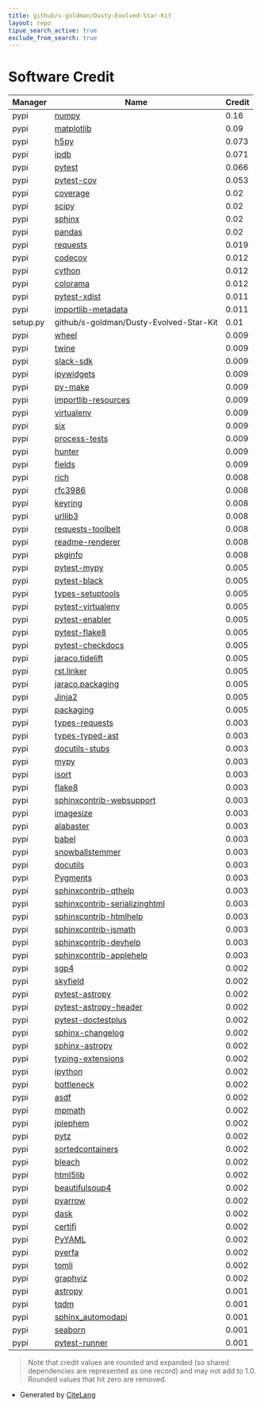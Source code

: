 ```yaml
---
title: github/s-goldman/Dusty-Evolved-Star-Kit
layout: repo
tipue_search_active: true
exclude_from_search: true
---
```

# Software Credit

|Manager|Name|Credit|
|-------|----|------|
|pypi|[numpy](https://www.numpy.org)|0.16|
|pypi|[matplotlib](https://matplotlib.org)|0.09|
|pypi|[h5py](http://www.h5py.org)|0.073|
|pypi|[ipdb](https://github.com/gotcha/ipdb)|0.071|
|pypi|[pytest](https://pypi.org/project/pytest)|0.066|
|pypi|[pytest-cov](https://github.com/pytest-dev/pytest-cov)|0.053|
|pypi|[coverage](https://github.com/nedbat/coveragepy)|0.02|
|pypi|[scipy](https://www.scipy.org)|0.02|
|pypi|[sphinx](https://www.sphinx-doc.org/)|0.02|
|pypi|[pandas](https://pypi.org/project/pandas)|0.02|
|pypi|[requests](https://pypi.org/project/requests)|0.019|
|pypi|[codecov](https://pypi.org/project/codecov)|0.012|
|pypi|[cython](https://pypi.org/project/cython)|0.012|
|pypi|[colorama](https://pypi.org/project/colorama)|0.012|
|pypi|[pytest-xdist](https://github.com/pytest-dev/pytest-xdist)|0.011|
|pypi|[importlib-metadata](https://pypi.org/project/importlib-metadata)|0.011|
|setup.py|github/s-goldman/Dusty-Evolved-Star-Kit|0.01|
|pypi|[wheel](https://github.com/pypa/wheel)|0.009|
|pypi|[twine](https://twine.readthedocs.io/)|0.009|
|pypi|[slack-sdk](https://pypi.org/project/slack-sdk)|0.009|
|pypi|[ipywidgets](https://pypi.org/project/ipywidgets)|0.009|
|pypi|[py-make](https://pypi.org/project/py-make)|0.009|
|pypi|[importlib-resources](https://pypi.org/project/importlib-resources)|0.009|
|pypi|[virtualenv](https://pypi.org/project/virtualenv)|0.009|
|pypi|[six](https://pypi.org/project/six)|0.009|
|pypi|[process-tests](https://pypi.org/project/process-tests)|0.009|
|pypi|[hunter](https://pypi.org/project/hunter)|0.009|
|pypi|[fields](https://pypi.org/project/fields)|0.009|
|pypi|[rich](https://pypi.org/project/rich)|0.008|
|pypi|[rfc3986](https://pypi.org/project/rfc3986)|0.008|
|pypi|[keyring](https://pypi.org/project/keyring)|0.008|
|pypi|[urllib3](https://pypi.org/project/urllib3)|0.008|
|pypi|[requests-toolbelt](https://pypi.org/project/requests-toolbelt)|0.008|
|pypi|[readme-renderer](https://pypi.org/project/readme-renderer)|0.008|
|pypi|[pkginfo](https://pypi.org/project/pkginfo)|0.008|
|pypi|[pytest-mypy](https://pypi.org/project/pytest-mypy)|0.005|
|pypi|[pytest-black](https://pypi.org/project/pytest-black)|0.005|
|pypi|[types-setuptools](https://pypi.org/project/types-setuptools)|0.005|
|pypi|[pytest-virtualenv](https://pypi.org/project/pytest-virtualenv)|0.005|
|pypi|[pytest-enabler](https://pypi.org/project/pytest-enabler)|0.005|
|pypi|[pytest-flake8](https://pypi.org/project/pytest-flake8)|0.005|
|pypi|[pytest-checkdocs](https://pypi.org/project/pytest-checkdocs)|0.005|
|pypi|[jaraco.tidelift](https://pypi.org/project/jaraco.tidelift)|0.005|
|pypi|[rst.linker](https://pypi.org/project/rst.linker)|0.005|
|pypi|[jaraco.packaging](https://pypi.org/project/jaraco.packaging)|0.005|
|pypi|[Jinja2](https://pypi.org/project/Jinja2)|0.005|
|pypi|[packaging](https://pypi.org/project/packaging)|0.005|
|pypi|[types-requests](https://pypi.org/project/types-requests)|0.003|
|pypi|[types-typed-ast](https://pypi.org/project/types-typed-ast)|0.003|
|pypi|[docutils-stubs](https://pypi.org/project/docutils-stubs)|0.003|
|pypi|[mypy](https://pypi.org/project/mypy)|0.003|
|pypi|[isort](https://pypi.org/project/isort)|0.003|
|pypi|[flake8](https://pypi.org/project/flake8)|0.003|
|pypi|[sphinxcontrib-websupport](https://pypi.org/project/sphinxcontrib-websupport)|0.003|
|pypi|[imagesize](https://pypi.org/project/imagesize)|0.003|
|pypi|[alabaster](https://pypi.org/project/alabaster)|0.003|
|pypi|[babel](https://pypi.org/project/babel)|0.003|
|pypi|[snowballstemmer](https://pypi.org/project/snowballstemmer)|0.003|
|pypi|[docutils](https://pypi.org/project/docutils)|0.003|
|pypi|[Pygments](https://pypi.org/project/Pygments)|0.003|
|pypi|[sphinxcontrib-qthelp](https://pypi.org/project/sphinxcontrib-qthelp)|0.003|
|pypi|[sphinxcontrib-serializinghtml](https://pypi.org/project/sphinxcontrib-serializinghtml)|0.003|
|pypi|[sphinxcontrib-htmlhelp](https://pypi.org/project/sphinxcontrib-htmlhelp)|0.003|
|pypi|[sphinxcontrib-jsmath](https://pypi.org/project/sphinxcontrib-jsmath)|0.003|
|pypi|[sphinxcontrib-devhelp](https://pypi.org/project/sphinxcontrib-devhelp)|0.003|
|pypi|[sphinxcontrib-applehelp](https://pypi.org/project/sphinxcontrib-applehelp)|0.003|
|pypi|[sgp4](https://github.com/brandon-rhodes/python-sgp4)|0.002|
|pypi|[skyfield](http://github.com/brandon-rhodes/python-skyfield/)|0.002|
|pypi|[pytest-astropy](https://pypi.org/project/pytest-astropy)|0.002|
|pypi|[pytest-astropy-header](https://pypi.org/project/pytest-astropy-header)|0.002|
|pypi|[pytest-doctestplus](https://pypi.org/project/pytest-doctestplus)|0.002|
|pypi|[sphinx-changelog](https://pypi.org/project/sphinx-changelog)|0.002|
|pypi|[sphinx-astropy](https://pypi.org/project/sphinx-astropy)|0.002|
|pypi|[typing-extensions](https://pypi.org/project/typing-extensions)|0.002|
|pypi|[ipython](https://pypi.org/project/ipython)|0.002|
|pypi|[bottleneck](https://pypi.org/project/bottleneck)|0.002|
|pypi|[asdf](https://pypi.org/project/asdf)|0.002|
|pypi|[mpmath](https://pypi.org/project/mpmath)|0.002|
|pypi|[jplephem](https://pypi.org/project/jplephem)|0.002|
|pypi|[pytz](https://pypi.org/project/pytz)|0.002|
|pypi|[sortedcontainers](https://pypi.org/project/sortedcontainers)|0.002|
|pypi|[bleach](https://pypi.org/project/bleach)|0.002|
|pypi|[html5lib](https://pypi.org/project/html5lib)|0.002|
|pypi|[beautifulsoup4](https://pypi.org/project/beautifulsoup4)|0.002|
|pypi|[pyarrow](https://pypi.org/project/pyarrow)|0.002|
|pypi|[dask](https://pypi.org/project/dask)|0.002|
|pypi|[certifi](https://pypi.org/project/certifi)|0.002|
|pypi|[PyYAML](https://pypi.org/project/PyYAML)|0.002|
|pypi|[pyerfa](https://pypi.org/project/pyerfa)|0.002|
|pypi|[tomli](https://pypi.org/project/tomli)|0.002|
|pypi|[graphviz](https://pypi.org/project/graphviz)|0.002|
|pypi|[astropy](http://astropy.org)|0.001|
|pypi|[tqdm](https://tqdm.github.io)|0.001|
|pypi|[sphinx_automodapi](https://github.com/astropy/sphinx-automodapi)|0.001|
|pypi|[seaborn](https://seaborn.pydata.org)|0.001|
|pypi|[pytest-runner](https://github.com/pytest-dev/pytest-runner/)|0.001|


> Note that credit values are rounded and expanded (so shared dependencies are represented as one record) and may not add to 1.0. Rounded values that hit zero are removed.


- Generated by [CiteLang](https://github.com/vsoch/citelang)
